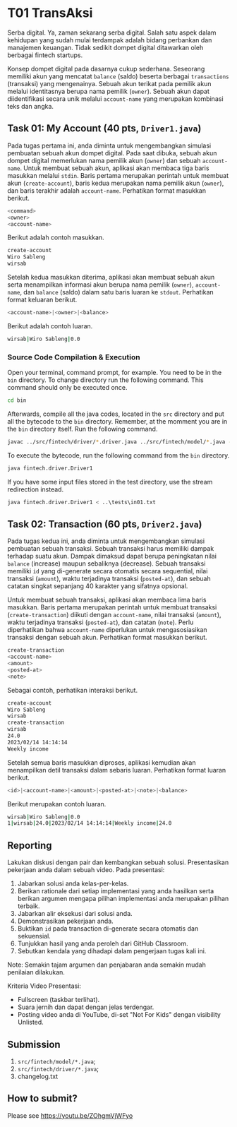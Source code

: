 # T01 TransAksi

Serba digital. Ya, zaman sekarang serba digital. Salah satu aspek dalam kehidupan yang sudah mulai terdampak adalah bidang perbankan dan manajemen keuangan. Tidak sedikit dompet digital ditawarkan oleh berbagai fintech startups.

Konsep dompet digital pada dasarnya cukup sederhana. Seseorang memiliki akun yang mencatat ```balance``` (saldo) beserta berbagai ```transactions``` (transaksi) yang mengenainya. Sebuah akun terikat pada pemilik akun melalui identitasnya berupa nama pemilik (```owner```). Sebuah akun dapat diidentifikasi secara unik melalui ```account-name``` yang merupakan kombinasi teks dan angka.

## Task 01: My Account (40 pts, ```Driver1.java```)

Pada tugas pertama ini, anda diminta untuk mengembangkan simulasi pembuatan sebuah akun dompet digital. Pada saat dibuka, sebuah akun dompet digital memerlukan nama pemilik akun (```owner```) dan sebuah ```account-name```. Untuk membuat sebuah akun, aplikasi akan membaca tiga baris masukkan melalui ```stdin```. Baris pertama merupakan perintah untuk membuat akun (```create-account```), baris kedua merupakan nama pemilik akun (```owner```), dan baris terakhir adalah ```account-name```. Perhatikan format masukkan berikut.

```bash
<command>
<owner>
<account-name>

```

Berikut adalah contoh masukkan.

```bash
create-account
Wiro Sableng
wirsab

```

Setelah kedua masukkan diterima, aplikasi akan membuat sebuah akun serta menampilkan informasi akun berupa nama pemilik (```owner```), ```account-name```, dan ```balance``` (saldo) dalam satu baris luaran ke ```stdout```. Perhatikan format keluaran berikut.

```bash
<account-name>|<owner>|<balance>

```

Berikut adalah contoh luaran.

```bash
wirsab|Wiro Sableng|0.0

```

### Source Code Compilation & Execution

Open your terminal, command prompt, for example. You need to be in the ```bin``` directory. To change directory run the following command. This command should only be executed once.

```bash
cd bin

```

Afterwards, compile all the java codes, located in the ```src``` directory and put all the bytecode to the ```bin``` directory. Remember, at the momment you are in the ```bin``` directory itself. Run the following command.

```bash
javac ../src/fintech/driver/*.driver.java ../src/fintech/model/*.java -d .

```

To execute the bytecode, run the following command from the ```bin``` directory.

```bash
java fintech.driver.Driver1

```

If you have some input files stored in the test directory, use the stream redirection instead.

```bash
java fintech.driver.Driver1 < ..\tests\in01.txt

```

## Task 02: Transaction (60 pts, ```Driver2.java```)

Pada tugas kedua ini, anda diminta untuk mengembangkan simulasi pembuatan sebuah transaksi. Sebuah transaksi harus memiliki dampak terhadap suatu akun. Dampak dimaksud dapat berupa peningkatan nilai ```balance``` (increase) maupun sebaliknya (decrease). Sebuah transaksi memiliki ```id``` yang di-generate secara otomatis secara sequential, nilai transaksi (```amount```), waktu terjadinya transaksi (```posted-at```), dan sebuah catatan singkat sepanjang 40 karakter yang sifatnya opsional.

Untuk membuat sebuah transaksi, aplikasi akan membaca lima baris masukkan. Baris pertama merupakan perintah untuk membuat transaksi (```create-transaction```) diikuti dengan ```account-name```, nilai transaksi (```amount```), waktu terjadinya transaksi (```posted-at```), dan catatan (```note```). Perlu diperhatikan bahwa ```account-name``` diperlukan untuk mengasosiasikan transaksi dengan sebuah akun. Perhatikan format masukkan berikut.

```bash
create-transaction
<account-name>
<amount>
<posted-at>
<note>

```

Sebagai contoh, perhatikan interaksi berikut.

```bash
create-account
Wiro Sableng
wirsab
create-transaction
wirsab
24.0
2023/02/14 14:14:14
Weekly income

```
Setelah semua baris masukkan diproses, aplikasi kemudian akan menampilkan detil transaksi dalam sebaris luaran. Perhatikan format luaran berikut.

```bash
<id>|<account-name>|<amount>|<posted-at>|<note>|<balance>

```

Berikut merupakan contoh luaran.

```bash
wirsab|Wiro Sableng|0.0
1|wirsab|24.0|2023/02/14 14:14:14|Weekly income|24.0

```

## Reporting
Lakukan diskusi dengan pair dan kembangkan sebuah solusi. Presentasikan pekerjaan anda dalam sebuah video. Pada presentasi:
1. Jabarkan solusi anda kelas-per-kelas.
2. Berikan rationale dari setiap implementasi yang anda hasilkan serta berikan argumen mengapa pilihan implementasi anda merupakan pilihan terbaik.
3. Jabarkan alir eksekusi dari solusi anda.
4. Demonstrasikan pekerjaan anda.
5. Buktikan ```id``` pada transaction di-generate secara otomatis dan sekuensial.
6. Tunjukkan hasil yang anda peroleh dari GitHub Classroom.
7. Sebutkan kendala yang dihadapi dalam pengerjaan tugas kali ini.

Note: Semakin tajam argumen dan penjabaran anda semakin mudah penilaian dilakukan.

Kriteria Video Presentasi:
+ Fullscreen (taskbar terlihat).
+ Suara jernih dan dapat dengan jelas terdengar.
+ Posting video anda di YouTube, di-set "Not For Kids" dengan visibility Unlisted.

## Submission
1. ```src/fintech/model/*.java```;
2. ```src/fintech/driver/*.java```;
3. changelog.txt

## How to submit?
Please see https://youtu.be/ZOhgmVjWFyo
